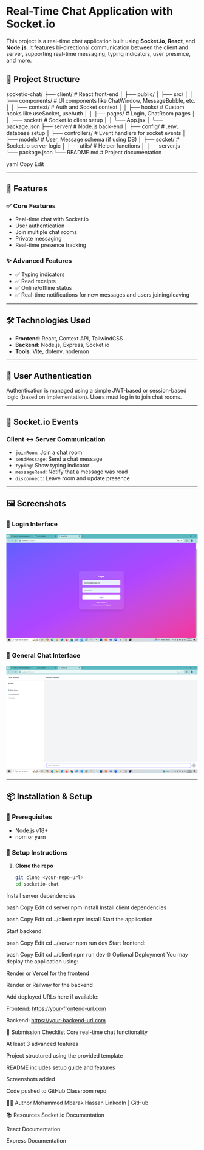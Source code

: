 # Real-Time Chat Application with Socket.io

This project is a real-time chat application built using **Socket.io**, **React**, and **Node.js**. It features bi-directional communication between the client and server, supporting real-time messaging, typing indicators, user presence, and more.

## 📁 Project Structure

socketio-chat/
├── client/ # React front-end
│ ├── public/
│ ├── src/
│ │ ├── components/ # UI components like ChatWindow, MessageBubble, etc.
│ │ ├── context/ # Auth and Socket context
│ │ ├── hooks/ # Custom hooks like useSocket, useAuth
│ │ ├── pages/ # Login, ChatRoom pages
│ │ ├── socket/ # Socket.io client setup
│ │ └── App.jsx
│ └── package.json
├── server/ # Node.js back-end
│ ├── config/ # .env, database setup
│ ├── controllers/ # Event handlers for socket events
│ ├── models/ # User, Message schema (if using DB)
│ ├── socket/ # Socket.io server logic
│ ├── utils/ # Helper functions
│ ├── server.js
│ └── package.json
└── README.md # Project documentation

yaml
Copy
Edit

---

## 🚀 Features

### ✅ Core Features
- Real-time chat with Socket.io
- User authentication
- Join multiple chat rooms
- Private messaging
- Real-time presence tracking

### ✨ Advanced Features
- ✅ Typing indicators
- ✅ Read receipts
- ✅ Online/offline status
- ✅ Real-time notifications for new messages and users joining/leaving

---

## 🛠️ Technologies Used

- **Frontend**: React, Context API, TailwindCSS
- **Backend**: Node.js, Express, Socket.io
- **Tools**: Vite, dotenv, nodemon

---

## 🔐 User Authentication

Authentication is managed using a simple JWT-based or session-based logic (based on implementation). Users must log in to join chat rooms.

---

## 📡 Socket.io Events

### Client ↔ Server Communication
- `joinRoom`: Join a chat room
- `sendMessage`: Send a chat message
- `typing`: Show typing indicator
- `messageRead`: Notify that a message was read
- `disconnect`: Leave room and update presence

---

## 🖼️ Screenshots

### 🔐 Login Interface
![Login Interface](./screenshots/login-interface.png)

### 💬 General Chat Interface
![General Chat Interface](./screenshots/general-chat-interface.png)

---

## 📦 Installation & Setup

### 🔧 Prerequisites
- Node.js v18+
- npm or yarn

### 🧪 Setup Instructions

1. **Clone the repo**
   ```bash
   git clone <your-repo-url>
   cd socketio-chat
Install server dependencies

bash
Copy
Edit
cd server
npm install
Install client dependencies

bash
Copy
Edit
cd ../client
npm install
Start the application

Start backend:

bash
Copy
Edit
cd ../server
npm run dev
Start frontend:

bash
Copy
Edit
cd ../client
npm run dev
🌐 Optional Deployment
You may deploy the application using:

Render or Vercel for the frontend

Render or Railway for the backend

Add deployed URLs here if available:

Frontend: https://your-frontend-url.com

Backend: https://your-backend-url.com

📃 Submission Checklist
 Core real-time chat functionality

 At least 3 advanced features

 Project structured using the provided template

 README includes setup guide and features

 Screenshots added

 Code pushed to GitHub Classroom repo

👨‍💻 Author
Mohammed Mbarak Hassan
LinkedIn | GitHub

📚 Resources
Socket.io Documentation

React Documentation

Express Documentation

